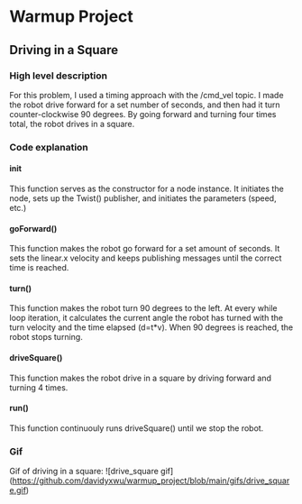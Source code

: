 # Warmup Project 
## Driving in a Square
### High level description
For this problem, I used a timing approach with the /cmd_vel topic.
I made the robot drive forward for a set number of seconds, and then had it turn counter-clockwise 90 degrees.
By going forward and turning four times total, the robot drives in a square.

### Code explanation
#### __init__
This function serves as the constructor for a node instance. 
It initiates the node, sets up the Twist() publisher, and initiates the parameters (speed, etc.)
#### goForward()
This function makes the robot go forward for a set amount of seconds.
It sets the linear.x velocity and keeps publishing messages until the correct time is reached.
#### turn()
This function makes the robot turn 90 degrees to the left. At every while loop iteration,
it calculates the current angle the robot has turned with the turn velocity and the time elapsed (d=t*v).
When 90 degrees is reached, the robot stops turning.
#### driveSquare()
This function makes the robot drive in a square by driving forward and turning 4 times.
#### run()
This function continuouly runs driveSquare() until we stop the robot.

### Gif
Gif of driving in a square:
![drive_square gif]
(https://github.com/davidyxwu/warmup_project/blob/main/gifs/drive_square.gif)
